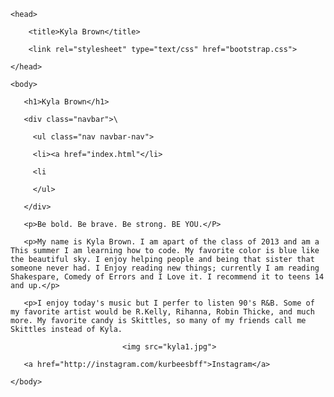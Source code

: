 <!DOCTYPE html>
   
<html>

    <head> 
   
        <title>Kyla Brown</title>
        
        <link rel="stylesheet" type="text/css" href="bootstrap.css">
       
    </head>
    
    <body>
    
       <h1>Kyla Brown</h1>
       
       <div class="navbar">\
       
         <ul class="nav navbar-nav">
         
         <li><a href="index.html"</li>
         
         <li 
         
         </ul>
         
       </div>
       
       <p>Be bold. Be brave. Be strong. BE YOU.</P>
        
       <p>My name is Kyla Brown. I am apart of the class of 2013 and am a    This summer I am learning how to code. My favorite color is blue like the beautiful sky. I enjoy helping people and being that sister that someone never had. I Enjoy reading new things; currently I am reading Shakespare, Comedy of Errors and I Love it. I recommend it to teens 14 and up.</p>

       <p>I enjoy today's music but I perfer to listen 90's R&B. Some of my favorite artist would be R.Kelly, Rihanna, Robin Thicke, and much more. My favorite candy is Skittles, so many of my friends call me Skittles instead of Kyla.

                             <img src="kyla1.jpg">

       <a href="http://instagram.com/kurbeesbff">Instagram</a>
  
    </body>
    
</html>
